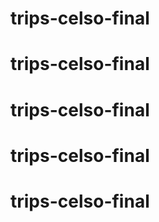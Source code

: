 # trips-celso-final
# trips-celso-final
# trips-celso-final
# trips-celso-final
# trips-celso-final
